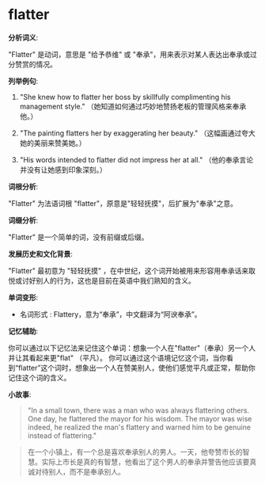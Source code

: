 # flatter

**分析词义**:

  

"Flatter" 是动词，意思是 "给予恭维" 或 "奉承"，用来表示对某人表达出奉承或过分赞赏的情况。

  

**列举例句**:

  

1.  "She knew how to flatter her boss by skillfully complimenting his management style." （她知道如何通过巧妙地赞扬老板的管理风格来奉承他。）
    
      
    
2.  "The painting flatters her by exaggerating her beauty." （这幅画通过夸大她的美丽来赞美她。）
    
      
    
3.  "His words intended to flatter did not impress her at all." （他的奉承言论并没有让她感到印象深刻。）
    
      
    

  

**词根分析**:

  

"Flatter" 为法语词根 "flatter"，原意是"轻轻抚摸"，后扩展为"奉承"之意。

  

**词缀分析**:

  

"Flatter" 是一个简单的词，没有前缀或后缀。

  

**发展历史和文化背景**:

  

"Flatter" 最初意为 "轻轻抚摸" ，在中世纪，这个词开始被用来形容用奉承话来取悦或讨好别人的行为，这也是目前在英语中我们熟知的含义。

  

**单词变形**:

  

*   名词形式 : Flattery，意为“奉承”，中文翻译为“阿谀奉承”。

  

**记忆辅助**:

  

你可以通过以下记忆法来记住这个单词：想象一个人在"flatter"（奉承）另一个人并让其看起来更"flat" （平凡）。 你可以通过这个语境记忆这个词，当你看到“flatter”这个词时，想象出一个人在赞美别人，使他们感觉平凡或正常，帮助你记住这个词的含义。

  

**小故事**:

  

> "In a small town, there was a man who was always flattering others. One day, he flattered the mayor for his wisdom. The mayor was wise indeed, he realized the man's flattery and warned him to be genuine instead of flattering."
> 
>   

> 在一个小镇上，有一个总是喜欢奉承别人的男人。一天，他夸赞市长的智慧。实际上市长是真的有智慧，他看出了这个男人的奉承并警告他应该要真诚对待别人，而不是奉承别人。
> 
>
